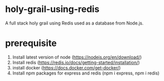 # holy-grail-using-redis
A full stack holy grail using Redis used as a database from Node.js.

# prerequisite
1. Install latest version of node (https://nodejs.org/en/download/)
2. Install redis (https://redis.io/docs/getting-started/installation/)
3. install docker (https://docs.docker.com/get-docker/)
4. Install npm packages for express and redis (npm i express, npm i redis)

